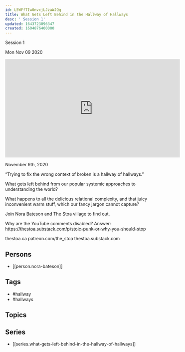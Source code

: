 ```yaml
---
id: L5WFfTIw0nvcjLJzaWJQq
title: What Gets Left Behind in the Hallway of Hallways
desc: ' Session 1'
updated: 1643723096347
created: 1604876400000
---
```



 Session 1

Mon Nov 09 2020

<iframe width="560" height="315" src="https://www.youtube.com/embed/JVcYMgIu-3s" title="What Gets Left Behind in the Hallway of Hallways: Session 1 w/ Nora Bateson" frameborder="0" allow="accelerometer; autoplay; clipboard-write; encrypted-media; gyroscope; picture-in-picture" allowfullscreen ></iframe>

November 9th, 2020

“Trying to fix the wrong context of broken is a hallway of hallways.”

What gets left behind from our popular systemic approaches to understanding the world?

What happens to all the delicious relational complexity, and that juicy inconvenient warm stuff, which our fancy jargon cannot capture?

Join Nora Bateson and The Stoa village to find out.

Why are the YouTube comments disabled? Answer: https://thestoa.substack.com/p/stoic-punk-or-why-you-should-stop

thestoa.ca
patreon.com/the_stoa
thestoa.substack.com

## Persons

- [[person.nora-bateson]]

## Tags

- #hallway
- #hallways

## Topics



## Series

- [[series.what-gets-left-behind-in-the-hallway-of-hallways]]

